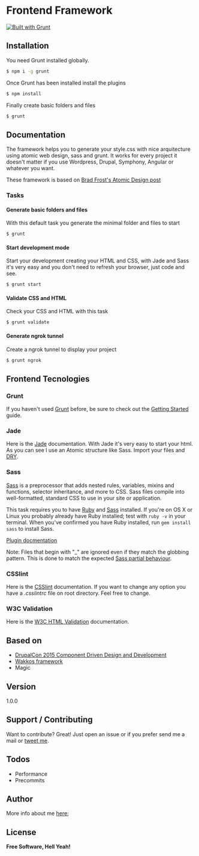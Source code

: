 # Frontend Framework
[![Built with Grunt](https://cdn.gruntjs.com/builtwith.png)](http://gruntjs.com/)

## Installation

You need Grunt installed globally.
```sh
$ npm i -g grunt
```
Once Grunt has been installed install the plugins
```sh
$ npm install
```
Finally create basic folders and files
```sh
$ grunt
```

## Documentation
The framework helps you to generate your style.css with nice arquitecture using atomic web design, sass and grunt. It works for every project it doesn't matter if you use Wordpress, Drupal, Symphony, Angular or whatever you want.

These framework is based on [Brad Frost's Atomic Design post](http://bradfrost.com/blog/post/atomic-web-design/)

### Tasks
#### Generate basic folders and files
With this default task you generate the minimal folder and files to start
```sh
$ grunt
```
#### Start development mode
Start your development creating your HTML and CSS, with Jade and Sass it's very easy and you don't need to refresh your browser, just code and see.
```sh
$ grunt start
```
#### Validate CSS and HTML
Check your CSS and HTML with this task
```sh
$ grunt validate
```

#### Generate ngrok tunnel
Create a ngrok tunnel to display your project
```sh
$ grunt ngrok
```

## Frontend Tecnologies

### Grunt
If you haven't used [Grunt](http://gruntjs.com/) before, be sure to check out the [Getting Started](http://gruntjs.com/getting-started) guide.

### Jade
Here is the [Jade](https://github.com/gruntjs/grunt-contrib-jade) documentation. With Jade it's very easy to start your html. As you can see I use an Atomic structure like Sass. Import your files and [DRY](https://en.wikipedia.org/wiki/Don%27t_repeat_yourself).

### Sass
[Sass](http://sass-lang.com) is a preprocessor that adds nested rules, variables, mixins and functions, selector inheritance, and more to CSS. Sass files compile into well-formatted, standard CSS to use in your site or application.

This task requires you to have [Ruby](http://www.ruby-lang.org/en/downloads/) and [Sass](http://sass-lang.com/download.html) installed. If you're on OS X or Linux you probably already have Ruby installed; test with `ruby -v` in your terminal. When you've confirmed you have Ruby installed, run `gem install sass` to install Sass.

[Plugin docmentation](https://github.com/gruntjs/grunt-contrib-sass)

Note: Files that begin with "_" are ignored even if they match the globbing pattern. This is done to match the expected [Sass partial behaviour](http://sass-lang.com/documentation/file.SASS_REFERENCE.html#partials).

### CSSlint
Here is the [CSSlint](https://github.com/gruntjs/grunt-contrib-csslint) documentation. If you want to change any option you have a _.csslintrc_ file on root directory. Feel free to change.

### W3C Validation
Here is the [W3C HTML Validation](https://github.com/vikash-bhardwaj/grunt-w3c-html-validation) documentation.

## Based on
  - [DrupalCon 2015 Component Driven Design and Development](https://events.drupal.org/barcelona2015/sessions/component-driven-design-and-development)
  - [Wakkos framework](https://github.com/Wakkos/Wakkos-CSS-Framework/tree/Patrones/scss)
  - Magic

## Version
1.0.0

## Support / Contributing

Want to contribute? Great! Just open an issue or if you prefer send me a mail or [tweet me](https://twitter.com/ElChicoNube).

## Todos
  - Performance
  - Precommits

## Author
More info about me [here](http://oscarbustos.me/);

## License
**Free Software, Hell Yeah!**
